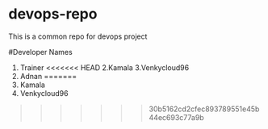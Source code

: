 # devops-repo
This is a common repo for devops project

#Developer Names
1. Trainer 
<<<<<<< HEAD
2.Kamala
3.Venkycloud96
4. Adnan
=======
2. Kamala
3. Venkycloud96
>>>>>>> 30b5162cd2cfec893789551e45b44ec693c77a9b
